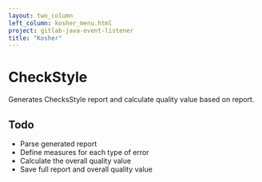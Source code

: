 ```yaml
---
layout: two_column
left_column: kosher_menu.html
project: gitlab-java-event-listener
title: "Kosher"
---
```


# CheckStyle

Generates ChecksStyle report and calculate quality value based on report.

## Todo

* Parse generated report
* Define measures for each type of error
* Calculate the overall quality value
* Save full report and overall quality value

